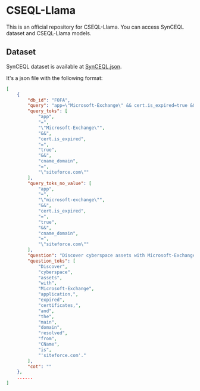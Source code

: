 # CSEQL-Llama
This is an official repository for CSEQL-Llama. You can access SynCEQL  dataset and CSEQL-Llama models.

## Dataset
SynCEQL dataset is available at [SynCEQL.json](./SynCSEQL.json). 

It's a json file with the following format:
```json
[
    {
        "db_id": "FOFA",
        "query": "app=\"Microsoft-Exchange\" && cert.is_expired=true && cname_domain=\"siteforce.com\"",
        "query_toks": [
            "app",
            "=",
            "\"Microsoft-Exchange\"",
            "&&",
            "cert.is_expired",
            "=",
            "true",
            "&&",
            "cname_domain",
            "=",
            "\"siteforce.com\""
        ],
        "query_toks_no_value": [
            "app",
            "=",
            "\"microsoft-exchange\"",
            "&&",
            "cert.is_expired",
            "=",
            "true",
            "&&",
            "cname_domain",
            "=",
            "\"siteforce.com\""
        ],
        "question": "Discover cyberspace assets with Microsoft-Exchange application, expired certificates, and the main domain resolved from CName is 'siteforce.com'.",
        "question_toks": [
            "Discover",
            "cyberspace",
            "assets",
            "with",
            "Microsoft-Exchange",
            "application,",
            "expired",
            "certificates,",
            "and",
            "the",
            "main",
            "domain",
            "resolved",
            "from",
            "CName",
            "is",
            "'siteforce.com'."
        ],
        "cot": ""
    },
    ......
]
```